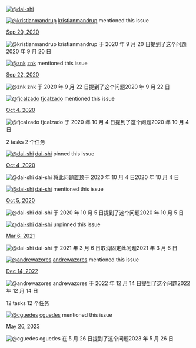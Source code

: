 [![@dai-shi](https://avatars.githubusercontent.com/u/490574?s=80\&u=1a59fda00993389c4b18954469832310466a19a6\&v=4)](https://github.com/dai-shi)

[![@kristianmandrup](https://avatars.githubusercontent.com/u/125005?s=40\&v=4)](https://github.com/kristianmandrup) [kristianmandrup](https://github.com/kristianmandrup) mentioned this issue

[Sep 20, 2020](#ref-issue-704987691)

![@kristianmandrup](https://avatars.githubusercontent.com/u/125005?s=40\&v=4) kristianmandrup 于 2020 年 9 月 20 日提到了这个问题2020 年 9 月 20 日

[![@znk](https://avatars.githubusercontent.com/u/1911478?s=40\&v=4)](https://github.com/znk) [znk](https://github.com/znk) mentioned this issue

[Sep 22, 2020](#ref-issue-705791772)

![@znk](https://avatars.githubusercontent.com/u/1911478?s=40\&v=4) znk 于 2020 年 9 月 22 日提到了这个问题2020 年 9 月 22 日

[![@fjcalzado](https://avatars.githubusercontent.com/u/24454225?s=40\&u=f5d3cb1425888d86a6594e2730325ddd4b61cab0\&v=4)](https://github.com/fjcalzado) [fjcalzado](https://github.com/fjcalzado) mentioned this issue

[Oct 4, 2020](#ref-issue-714255810)

![@fjcalzado](https://avatars.githubusercontent.com/u/24454225?s=40\&u=f5d3cb1425888d86a6594e2730325ddd4b61cab0\&v=4) fjcalzado 于 2020 年 10 月 4 日提到了这个问题2020 年 10 月 4 日

2 tasks 2 个任务

[![@dai-shi](https://avatars.githubusercontent.com/u/490574?s=40\&u=1a59fda00993389c4b18954469832310466a19a6\&v=4)](https://github.com/dai-shi) [dai-shi](https://github.com/dai-shi) pinned this issue

[Oct 4, 2020](#event-3837355353)

![@dai-shi](https://avatars.githubusercontent.com/u/490574?s=40\&u=1a59fda00993389c4b18954469832310466a19a6\&v=4) dai-shi 将此问题置顶于 2020 年 10 月 4 日2020 年 10 月 4 日

[![@dai-shi](https://avatars.githubusercontent.com/u/490574?s=40\&u=1a59fda00993389c4b18954469832310466a19a6\&v=4)](https://github.com/dai-shi) [dai-shi](https://github.com/dai-shi) mentioned this issue

[Oct 5, 2020](#ref-pullrequest-714426131)

![@dai-shi](https://avatars.githubusercontent.com/u/490574?s=40\&u=1a59fda00993389c4b18954469832310466a19a6\&v=4) dai-shi 于 2020 年 10 月 5 日提到了这个问题2020 年 10 月 5 日

[![@dai-shi](https://avatars.githubusercontent.com/u/490574?s=40\&u=1a59fda00993389c4b18954469832310466a19a6\&v=4)](https://github.com/dai-shi) [dai-shi](https://github.com/dai-shi) unpinned this issue

[Mar 6, 2021](#event-4416754399)

![@dai-shi](https://avatars.githubusercontent.com/u/490574?s=40\&u=1a59fda00993389c4b18954469832310466a19a6\&v=4) dai-shi 于 2021 年 3 月 6 日取消固定此问题2021 年 3 月 6 日

[![@andrewazores](https://avatars.githubusercontent.com/u/3787464?s=40\&v=4)](https://github.com/andrewazores) [andrewazores](https://github.com/andrewazores) mentioned this issue

[Dec 14, 2022](#ref-pullrequest-1493511529)

![@andrewazores](https://avatars.githubusercontent.com/u/3787464?s=40\&v=4) andrewazores 于 2022 年 12 月 14 日提到了这个问题2022 年 12 月 14 日

12 tasks 12 个任务

[![@cguedes](https://avatars.githubusercontent.com/u/174127?s=40\&v=4)](https://github.com/cguedes) [cguedes](https://github.com/cguedes) mentioned this issue

[May 26, 2023](#ref-issue-1724411303)

![@cguedes](https://avatars.githubusercontent.com/u/174127?s=40\&v=4) cguedes 在 5 月 26 日提到了这个问题2023 年 5 月 26 日

<!-- Rendered timeline since 2023-09-17 07:26:18 -->
